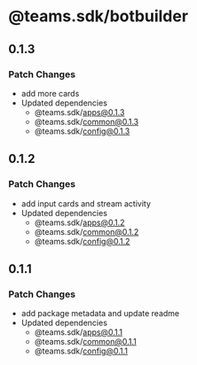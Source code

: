 # @teams.sdk/botbuilder

## 0.1.3

### Patch Changes

-   add more cards
-   Updated dependencies
    -   @teams.sdk/apps@0.1.3
    -   @teams.sdk/common@0.1.3
    -   @teams.sdk/config@0.1.3

## 0.1.2

### Patch Changes

-   add input cards and stream activity
-   Updated dependencies
    -   @teams.sdk/apps@0.1.2
    -   @teams.sdk/common@0.1.2
    -   @teams.sdk/config@0.1.2

## 0.1.1

### Patch Changes

-   add package metadata and update readme
-   Updated dependencies
    -   @teams.sdk/apps@0.1.1
    -   @teams.sdk/common@0.1.1
    -   @teams.sdk/config@0.1.1
